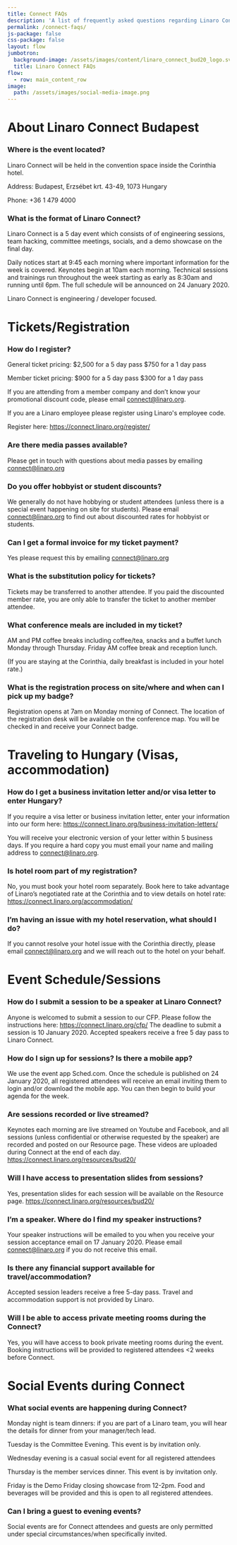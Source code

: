 ```yaml
---
title: Connect FAQs
description: 'A list of frequently asked questions regarding Linaro Connect '
permalink: /connect-faqs/
js-package: false
css-package: false
layout: flow
jumbotron:
  background-image: /assets/images/content/linaro_connect_bud20_logo.svg
  title: Linaro Connect FAQs
flow:
  - row: main_content_row
image:
  path: /assets/images/social-media-image.png
---
```

# About Linaro Connect Budapest

### Where is the event located?

Linaro Connect will be held in the convention space inside the Corinthia hotel. 

Address: Budapest, Erzsébet krt. 43-49, 1073 Hungary

Phone: +36 1 479 4000



### **What is the format of Linaro Connect?**

Linaro Connect is a 5 day event which consists of of engineering sessions, team hacking, committee meetings, socials, and a demo showcase on the final day.

Daily notices start at 9:45 each morning where important information for the week is covered. Keynotes begin at 10am each morning. Technical sessions and trainings run throughout the week starting as early as 8:30am and running until 6pm. The full schedule will be announced on 24 January 2020.

Linaro Connect is engineering / developer focused. 



# Tickets/Registration 

### **How do I register?** 

General ticket pricing: $2,500 for a 5 day pass $750 for a 1 day pass

Member ticket pricing: $900 for a 5 day pass $300 for a 1 day pass

If you are attending from a member company and don’t know your promotional discount code, please email connect@linaro.org. 

If you are a Linaro employee please register using Linaro's employee code.

Register here: https://connect.linaro.org/register/ 



### **Are there media passes available?**

Please get in touch with questions about media passes by emailing connect@linaro.org 



### **Do you offer hobbyist or student discounts?**

We generally do not have hobbying or student attendees (unless there is a special event happening on site for students). Please email connect@linaro.org to find out about discounted rates for hobbyist or students.



### **Can I get a formal invoice for my ticket payment?**

Yes please request this by emailing connect@linaro.org 



### **What is the substitution policy for tickets?**

Tickets may be transferred to another attendee. If you paid the discounted member rate, you are only able to transfer the ticket to another member attendee.



### **What conference meals are included in my ticket?**

AM and PM coffee breaks including coffee/tea, snacks and a buffet lunch Monday through Thursday. Friday AM coffee break and reception lunch. 

(If you are staying at the Corinthia, daily breakfast is included in your hotel rate.)



### **What is the registration process on site/where and when can I pick up my badge?**

Registration opens at 7am on Monday morning of Connect. The location of the registration desk will be available on the conference map. You will be checked in and receive your Connect badge. 



# Traveling to Hungary (Visas, accommodation)

### **How do I get a business invitation letter and/or visa letter to enter Hungary?**

If you require a visa letter or business invitation letter, enter your information into our form here: https://connect.linaro.org/business-invitation-letters/ 

You will receive your electronic version of your letter within 5 business days. If you require a hard copy you must email your name and mailing address to connect@linaro.org. 



### **Is hotel room part of my registration?**

No, you must book your hotel room separately. Book here to take advantage of Linaro’s negotiated rate at the Corinthia and to view details on hotel rate: https://connect.linaro.org/accommodation/ 



### **I’m having an issue with my hotel reservation, what should I do?**

If you cannot resolve your hotel issue with the Corinthia directly, please email connect@linaro.org and we will reach out to the hotel on your behalf. 



# Event Schedule/Sessions 

### How do I submit a session to be a speaker at Linaro Connect? 

Anyone is welcomed to submit a session to our CFP. Please follow the instructions here: https://connect.linaro.org/cfp/ The deadline to submit a session is 10 January 2020. Accepted speakers receive a free 5 day pass to Linaro Connect.



### **How do I sign up for sessions? Is there a mobile app?**

We use the event app Sched.com. Once the schedule is published on 24 January 2020, all registered attendees will receive an email inviting them to login and/or download the mobile app. You can then begin to build your agenda for the week. 



### **Are sessions recorded or live streamed?**

Keynotes each morning are live streamed on Youtube and Facebook, and all sessions (unless confidential or otherwise requested by the speaker) are recorded and posted on our Resource page. These videos are uploaded during Connect at the end of each day. https://connect.linaro.org/resources/bud20/



### **Will I have access to presentation slides from sessions?**

Yes, presentation slides for each session will be available on the Resource page. https://connect.linaro.org/resources/bud20/



### **I’m a speaker. Where do I find my speaker instructions?**

Your speaker instructions will be emailed to you when you receive your session acceptance email on 17 January 2020. Please email connect@linaro.org if you do not receive this email. 



### **Is there any financial support available for travel/accommodation?**

Accepted session leaders receive a free 5-day pass. Travel and accommodation support is not provided by Linaro.



### **Will I be able to access private meeting rooms during the Connect?**

Yes, you will have access to book private meeting rooms during the event. Booking instructions will be provided to registered attendees <2 weeks before Connect. 



# Social Events during Connect 

### **What social events are happening during Connect?**

Monday night is team dinners: if you are part of a Linaro team, you will hear the details for dinner from your manager/tech lead. 

Tuesday is the Committee Evening. This event is by invitation only. 

Wednesday evening is a casual social event for all registered attendees

Thursday is the member services dinner. This event is by invitation only. 

Friday is the Demo Friday closing showcase from 12-2pm. Food and beverages will be provided and this is open to all registered attendees. 

### **Can I bring a guest to evening events?**

Social events are for Connect attendees and guests are only permitted under special circumstances/when specifically invited.
